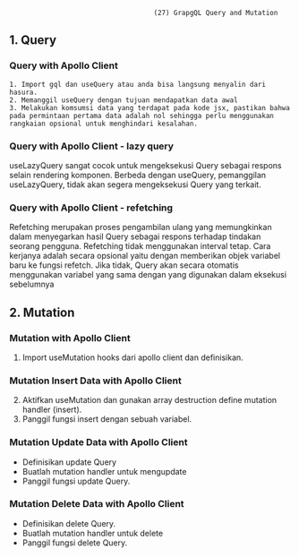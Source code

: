                                         (27) GrapgQL Query and Mutation

## 1. Query

### Query with Apollo Client

    1. Import gql dan useQuery atau anda bisa langsung menyalin dari hasura.
    2. Memanggil useQuery dengan tujuan mendapatkan data awal
    3. Melakukan komsumsi data yang terdapat pada kode jsx, pastikan bahwa pada permintaan pertama data adalah nol sehingga perlu menggunakan rangkaian opsional untuk menghindari kesalahan.

### Query with Apollo Client - lazy query

useLazyQuery sangat cocok untuk mengeksekusi Query sebagai respons selain rendering komponen. Berbeda dengan useQuery, pemanggilan useLazyQuery, tidak akan segera mengeksekusi Query yang terkait.

### Query with Apollo Client - refetching

Refetching merupakan proses pengambilan ulang yang memungkinkan dalam menyegarkan hasil Query sebagai respons terhadap tindakan seorang pengguna. Refetching tidak menggunakan interval tetap. Cara kerjanya adalah secara opsional yaitu dengan memberikan objek variabel baru ke fungsi refetch. Jika tidak, Query akan secara otomatis menggunakan variabel yang sama dengan yang digunakan dalam eksekusi sebelumnya

## 2. Mutation

### Mutation with Apollo Client

1. Import useMutation hooks dari apollo client dan definisikan.

### Mutation Insert Data with Apollo Client

2. Aktifkan useMutation dan gunakan array destruction define mutation handler (insert).
3. Panggil fungsi insert dengan sebuah variabel.

### Mutation Update Data with Apollo Client

- Definisikan update Query
- Buatlah mutation handler untuk mengupdate
- Panggil fungsi update Query.

### Mutation Delete Data with Apollo Client

- Definisikan delete Query.
- Buatlah mutation handler untuk delete
- Panggil fungsi delete Query.
